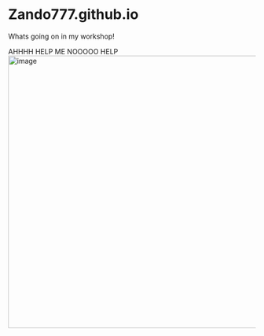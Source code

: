 # Zando777.github.io
Whats going on in my workshop!

AHHHH HELP ME NOOOOO HELP
<img width="554" height="554" alt="image" src="https://github.com/user-attachments/assets/bcb854ec-388e-4f31-b954-6127f7448474" />
